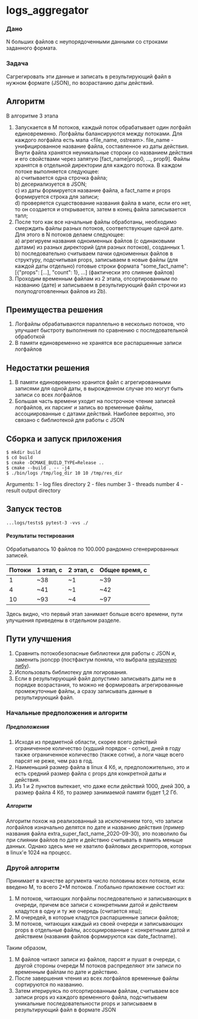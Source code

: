 # logs_aggregator

### Дано 
N больших файлов с неупорядоченными данными со строками заданного формата.

### Задача
Сагрегировать эти данные и записать в результирующий файл в нужном формате (JSON),
по возрастанию даты действий.

## Алгоритм
В алгоритме 3 этапа
1. Запускается в M потоков, каждый поток обрабатывает один логфайл единовременно.
Логфайлы балансируются между потоками. Для каждого логфайла есть мапа <file_name, ostream>. 
file_name - унифицированное название файла, составленное из даты действия. Внути файла 
хранятся неуникальные стороки со названием действия и его 
свойствами через запятую [fact_name|prop0, ..., prop9]. Файлы хранятся в отдельной 
директории для каждого потока. В каждом потоке выполняется следующее:  
    a) считывается одна строчка файла;  
    b) десериализуется в JSON;   
    c) из даты формируется название файла, а fact_name и props формируется строка для записи;   
    d) проверяется существование названия файла в мапе, если его нет, то он создается 
    и открывается, затем в конец файла записывается тапл;  
2. После того как все начальные файлы обработаны, необходимо смерждить файлы разных потоков, 
соответствующие одной дате. Для этого в N потоков делаем следующее:  
    a) агрегируем названия одноименных файлов (с одинаковыми датами) из разных директорий 
    (для разных потоков), созданных 1.  
    b) последовательно считываем пачки одноименных файлов в структуру, подсчитывая props, 
    записываем в новые файлы (для каждой даты отдельно) готовые строки формата
    "some_fact_name": [{"props": [...], "count": 1}, ...] (фактически это слияние файлов)  
3. Проходим временным файлам из 2 этапа, отсортированным по названию (дате) и записываем в 
результирующий файл строчки из полуподготовленных файлов из 2b).  
    
## Преимущества решения
1. Логфайлы обрабатываются параллельно в несколько потоков, что улучшает быстроту выполнения
по сравнению с последовательной обработкой  
2. В памяти единовременно не хранятся все распаршенные записи логфайлов 

## Недостатки решения
1. В памяти единовременно хранится файл с агрегированными записями для одной даты, в 
вырожденном случае это могут быть записи со всех логфайлов  
2. Большая часть времени уходит на построчное чтение записей логфайлов, их парсинг и запись 
во временные файлы, ассоциированные с датами действий. Наиболее вероятно, это связано с 
библиотекой для работы с JSON  

## Сборка и запуск приложения
```
$ mkdir build
$ cd build
$ cmake -DCMAKE_BUILD_TYPE=Release ..
$ cmake --build . -- -j4
$ ./bin/logs /tmp/log_dir 10 10 /tmp/res_dir
```
Arguments:
1 - log files directory
2 - files number
3 - threads number
4 - result output directory

## Запуск тестов
```
...logs/tests$ pytest-3 -vvs ./
```

#### Результаты тестирования
Обрабатывалось 10 файлов по 100.000 рандомно сгенерированных записей.

| Потоки | 1 этап, c | 2 этап, c | Общее время, с | 
| ------ | --------- | --------- | -------------- | 
| 1      | ~38       | ~1        | ~39            |  
| 4      | ~41       | ~1        | ~42            |   
| 10     | ~93       | ~4        | ~97            |  

Здесь видно, что первый этап занимает больше всего времени, пути улучшения приведены в 
отдельном разделе.

## Пути улучшения
1. Сравнить потокобезопасные библиотеки для работы с JSON и, заменить jsoncpp (постфактум 
поняла, что выбрала [неудачную либу](https://github.com/miloyip/nativejson-benchmark/blob/master/sample/performance_Corei7-4980HQ@2.80GHz_mac64_clang7.0_1._Parse_Time_(ms).png)).  
2. Использовать библиотеку для логирования.  
3. Если в результирующий файл допустимо записывать даты не в порядке возрастания, то можно не 
формировать агрегированные промежуточные файлы, а сразу записывать данные в результирующий 
файл.  

### Начальные предположения и алгоритм
##### Предположения
1. Исходя из предметной области, скорее всего действий ограниченное количество 
(худший порядок - сотни), дней в году также ограниченное количество (также сотни), а логи чаще 
всего парсят не реже, чем раз в год.  
2. Наименьший размер файла в linux 4 Кб, и, предположительно, это и есть средний размер файла 
с props для конкретной даты и действия.  
3. Из 1 и 2 пунктов вытекает, что даже если действий 1000, дней 300, а размер файла 4 Кб,
то размер занимаемой памяти будет 1,2 Гб.

##### Алгоритм
Алгоритм похож на реализованный за исключением того, что записи логфайлов изначально делятся 
по дате и названию действия (пример названия файла extra_super_fact_name_2020-09-30), это 
позволило бы при слиянии файлов по дате и действию считывать в память меньше данных. Однако 
здесь мне не хватило файловых дескрипторов, которых в linux'е 1024 на процесс.  

### Другой алгоритм
Принимает в качестве аргумента число половины всех потоков, если введено M, то всего 2*М потоков.
Глобально приложение состоит из: 
1. M потоков, читающих логфайлы последовательно и записывающих в очереди, причем все записи 
с конкретными датой и действием кладутся в одну и ту же очередь (считается хеш);
2. M очередей, в которые кладутся распаршенные записи файлов;
3. M потоков, читающих каждый из своей очереди и записывающих props в отдельные файлы, 
ассоциированные с конкретными датой и действием (названия файлов формируются как date_factname).

Таким образом,
1. M файлов читают записи из файлов, парсят и пушат в очереди, с другой стороны очереди M потоков 
распределяют эти записи по временным файлам по дате и действию.
2. После завершения чтения из всех логфайлов временные файлы сортируются по названию.
3. Затем итерируясь по отсортированным файлам, считываем все записи props из каждого временного 
файла, подсчитываем уникальные последовательности props и записываем в результирующий файл 
в формате JSON
